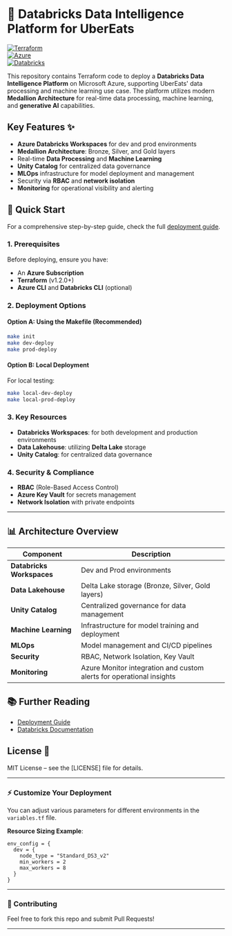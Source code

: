 
# 🚀 Databricks Data Intelligence Platform for UberEats

[![Terraform](https://img.shields.io/badge/Terraform-1.2+-5C4EE5?logo=terraform&logoColor=white)](https://www.terraform.io/)  
[![Azure](https://img.shields.io/badge/Azure-Cloud-blue?logo=microsoft-azure&logoColor=white)](https://azure.microsoft.com/)  
[![Databricks](https://img.shields.io/badge/Databricks-%23007E8E?logo=databricks&logoColor=white)](https://databricks.com/)

This repository contains Terraform code to deploy a **Databricks Data Intelligence Platform** on Microsoft Azure, supporting UberEats' data processing and machine learning use case. The platform utilizes modern **Medallion Architecture** for real-time data processing, machine learning, and **generative AI** capabilities.

## Key Features ✨
- **Azure Databricks Workspaces** for dev and prod environments  
- **Medallion Architecture**: Bronze, Silver, and Gold layers  
- Real-time **Data Processing** and **Machine Learning**  
- **Unity Catalog** for centralized data governance  
- **MLOps** infrastructure for model deployment and management  
- Security via **RBAC** and **network isolation**  
- **Monitoring** for operational visibility and alerting  

## 🚀 Quick Start

For a comprehensive step-by-step guide, check the full [deployment guide](https://github.com/danielwisouza/Databricks-Week/blob/main/terraform/readme.md).


### 1. Prerequisites
Before deploying, ensure you have:
- An **Azure Subscription**
- **Terraform** (v1.2.0+)
- **Azure CLI** and **Databricks CLI** (optional)

### 2. Deployment Options
#### Option A: Using the Makefile (Recommended)
```bash
make init
make dev-deploy
make prod-deploy
```

#### Option B: Local Deployment
For local testing:
```bash
make local-dev-deploy
make local-prod-deploy
```

### 3. Key Resources
- **Databricks Workspaces**: for both development and production environments  
- **Data Lakehouse**: utilizing **Delta Lake** storage  
- **Unity Catalog**: for centralized data governance

### 4. Security & Compliance
- **RBAC** (Role-Based Access Control)  
- **Azure Key Vault** for secrets management  
- **Network Isolation** with private endpoints

---

## 📊 Architecture Overview

| Component         | Description                                                            |
|-------------------|------------------------------------------------------------------------|
| **Databricks Workspaces** | Dev and Prod environments                                            |
| **Data Lakehouse** | Delta Lake storage (Bronze, Silver, Gold layers)                       |
| **Unity Catalog**  | Centralized governance for data management                            |
| **Machine Learning** | Infrastructure for model training and deployment                       |
| **MLOps**           | Model management and CI/CD pipelines                                  |
| **Security**       | RBAC, Network Isolation, Key Vault                                    |
| **Monitoring**     | Azure Monitor integration and custom alerts for operational insights |

## 📚 Further Reading
- [Deployment Guide](https://github.com/danielwisouza/Databricks-Week/blob/main/terraform/readme.md)
- [Databricks Documentation](https://docs.databricks.com/)

## License 📄
MIT License – see the [LICENSE] file for details.

---

### ⚡️ Customize Your Deployment

You can adjust various parameters for different environments in the `variables.tf` file.

**Resource Sizing Example**:
```hcl
env_config = {
  dev = {
    node_type = "Standard_DS3_v2"
    min_workers = 2
    max_workers = 8
  }
}
```

---

### 🔧 Contributing
Feel free to fork this repo and submit Pull Requests!

---
